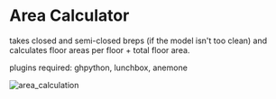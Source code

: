 # Area Calculator

takes closed and semi-closed breps (if the model isn't too clean) and calculates floor areas per floor + total floor area.

plugins required: ghpython, lunchbox, anemone

![area_calculation](https://github.com/panzerstadt/gh_toolbits/blob/master/Area%20Calculator/area%20calculation.gif?raw=true)
